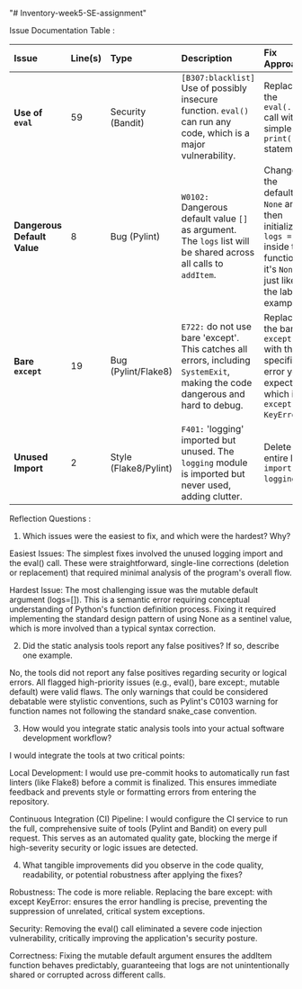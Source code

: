 "# Inventory-week5-SE-assignment" 


Issue Documentation Table :

| Issue | Line(s) | Type | Description | Fix Approach |
| :--- | :--- | :--- | :--- | :--- |
| **Use of `eval`** | 59 | Security (Bandit) | `[B307:blacklist]` Use of possibly insecure function. `eval()` can run any code, which is a major vulnerability. | Replace the `eval(...)` call with a simple `print()` statement. |
| **Dangerous Default Value** | 8 | Bug (Pylint) | `W0102:` Dangerous default value `[]` as argument. The `logs` list will be shared across all calls to `addItem`. | Change the default to `None` and then initialize `logs = []` inside the function if it's `None`, just like the lab example. |
| **Bare `except`** | 19 | Bug (Pylint/Flake8) | `E722:` do not use bare 'except'. This catches all errors, including `SystemExit`, making the code dangerous and hard to debug. | Replace the bare `except:` with the specific error you expect, which is `except KeyError:`. |
| **Unused Import** | 2 | Style (Flake8/Pylint) | `F401:` 'logging' imported but unused. The `logging` module is imported but never used, adding clutter. | Delete the entire line `import logging`. |




Reflection Questions :

1. Which issues were the easiest to fix, and which were the hardest? Why?

Easiest Issues: The simplest fixes involved the unused logging import and the eval() call. These were straightforward, single-line corrections (deletion or replacement) that required minimal analysis of the program's overall flow.

Hardest Issue: The most challenging issue was the mutable default argument (logs=[]). This is a semantic error requiring conceptual understanding of Python's function definition process. Fixing it required implementing the standard design pattern of using None as a sentinel value, which is more involved than a typical syntax correction.

2. Did the static analysis tools report any false positives? If so, describe one example.

No, the tools did not report any false positives regarding security or logical errors. All flagged high-priority issues (e.g., eval(), bare except:, mutable default) were valid flaws. The only warnings that could be considered debatable were stylistic conventions, such as Pylint's C0103 warning for function names not following the standard snake_case convention.

3. How would you integrate static analysis tools into your actual software development workflow?

I would integrate the tools at two critical points:

Local Development: I would use pre-commit hooks to automatically run fast linters (like Flake8) before a commit is finalized. This ensures immediate feedback and prevents style or formatting errors from entering the repository.

Continuous Integration (CI) Pipeline: I would configure the CI service to run the full, comprehensive suite of tools (Pylint and Bandit) on every pull request. This serves as an automated quality gate, blocking the merge if high-severity security or logic issues are detected.

4. What tangible improvements did you observe in the code quality, readability, or potential robustness after applying the fixes?

Robustness: The code is more reliable. Replacing the bare except: with except KeyError: ensures the error handling is precise, preventing the suppression of unrelated, critical system exceptions.

Security: Removing the eval() call eliminated a severe code injection vulnerability, critically improving the application's security posture.

Correctness: Fixing the mutable default argument ensures the addItem function behaves predictably, guaranteeing that logs are not unintentionally shared or corrupted across different calls.